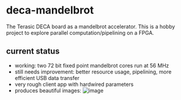 # deca-mandelbrot
The Terasic DECA board as a mandelbrot accelerator.
This is a hobby project to explore parallel computation/pipelining
on a FPGA.

## current status
* working: two 72 bit fixed point mandelbrot cores run at 56 MHz
* still needs improvement: better resource usage, pipelining, more efficient USB data transfer
* very rough client app with hardwired parameters
* produces beautiful images:
![image](https://user-images.githubusercontent.com/148607/137055848-e216424f-0ad3-4c40-96b1-d512d16e04b4.png)


